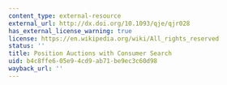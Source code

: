 ```yaml
---
content_type: external-resource
external_url: http://dx.doi.org/10.1093/qje/qjr028
has_external_license_warning: true
license: https://en.wikipedia.org/wiki/All_rights_reserved
status: ''
title: Position Auctions with Consumer Search
uid: b4c8ffe6-05e9-4cd9-ab71-be9ec3c60d98
wayback_url: ''
---
```

